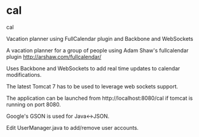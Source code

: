 cal
===

cal

Vacation planner using FullCalendar plugin and Backbone and WebSockets

  A vacation planner for a group of people using Adam Shaw's fullcalendar plugin http://arshaw.com/fullcalendar/

  Uses Backbone and WebSockets to add real time updates to calendar modifications.

  The latest Tomcat 7 has to be used to leverage web sockets support. 
  
  The application can be launched from http://localhost:8080/cal if tomcat is running on port 8080.
  
  Google's GSON is used for Java<->JSON.
  
  Edit UserManager.java to add/remove user accounts.
  
